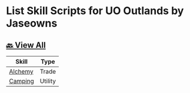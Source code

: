 # List Skill Scripts for UO Outlands by Jaseowns

## <a href="../">🔙 View All</a>

| Skill | Type |
| --- | --- |
| <a href="./Skill%20List/Alchemy">Alchemy</a> | Trade |
| <a href="./Skill%20List/Camping">Camping</a> | Utility |

